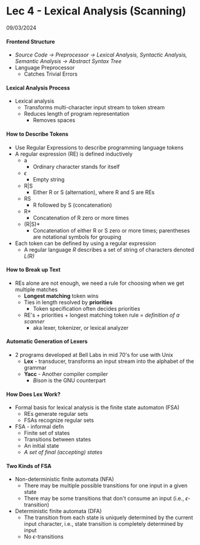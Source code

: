 # Lec 4 - Lexical Analysis (Scanning)
09/03/2024
#### Frontend Structure
- *Source Code -> Preprocessor -> Lexical Analysis, Syntactic Analysis, Semantic Analysis -> Abstract Syntax Tree*
- Language Preprocessor
	- Catches Trivial Errors

#### Lexical Analysis Process
- Lexical analysis
	- Transforms multi-character input stream to token stream
	- Reduces length of program representation
		- Removes spaces

#### How to Describe Tokens
- Use Regular Expressions to describe programming language tokens
- A regular expression (RE) is defined inductively
	- a
		- Ordinary character stands for itself
	- $\epsilon$
		- Empty string
	- R|S
		- Either R or S (alternation), where R and S are REs
	- RS
		- R followed by S (concatenation)
	- R*
		- Concatenation of R zero or more times
	- (R|S)*
		- Concatenation of either R or S zero or more times; parentheses are notational symbols for grouping
- Each token can be defined by using a regular expression
	- A regular language *R* describes a set of string of characters denoted *L(R)*

#### How to Break up Text
- REs alone are not enough, we need a rule for choosing when we get multiple matches
	- **Longest matching** token wins
	- Ties in length resolved by **priorities**
		- Token specification often decides priorities
	- RE's + priorities + longest matching token rule = *definition of a scanner*
		- aka lexer, tokenizer, or lexical analyzer

#### Automatic Generation of Lexers
- 2 programs developed at Bell Labs in mid 70's for use with Unix
	- **Lex** - transducer, transforms an input stream into the alphabet of the grammar
	- **Yacc** - Another compiler compiler
		- *Bison* is the GNU counterpart

#### How Does Lex Work?
- Formal basis for lexical analysis is the finite state automaton (FSA)
	- REs generate regular sets
	- FSAs recognize regular sets
- FSA - informal defn
	- Finite set of states
	- Transitions between states
	- An initial state
	- *A set of final (accepting) states*

#### Two Kinds of FSA
- Non-deterministic finite automata (NFA)
	- There may be multiple possible transitions for one input in a given state
	- There may be some transitions that don't consume an input (i.e., $\epsilon$-transition)
- Deterministic finite automata (DFA)
	- The transition from each state is uniquely determined by the current input character, i.e., state transition is completely determined by input
	- No $\epsilon$-transitions



